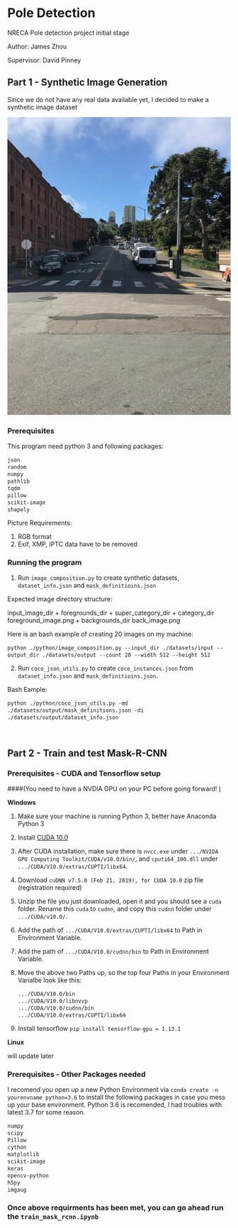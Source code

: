 # Pole Detection

NRECA Pole detection project initial stage

Author: James Zhou

Supervisor: David Pinney


## Part 1 - Synthetic Image Generation

Since we do not have any real data available yet, I decided to make a synthetic image dataset

![Test](./Image_Creator/datasets/input/backgrounds/001.png)

### Prerequisites

This program need python 3 and following packages:

```
json
random
numpy
pathlib
tqdm
pillow
scikit-image
shapely
```
Picture Requirements:

1. RGB format
2. Exif, XMP, IPTC data have to be removed


### Running the program

1. Run `image_composition.py` to create synthetic datasets, `dataset_info.json` and `mask_definitioins.json`

 Expected image directory structure:
 
 input_image_dir
        + foregrounds_dir
            + super_category_dir
                + category_dir
                        foreground_image.png
        + backgrounds_dir
                back_image.png
        

Here is an bash example of creating 20 images on my machine: 
```
python ./python/image_composition.py --input_dir ./datasets/input --output_dir ./datasets/output --count 20 --width 512 --height 512
```

2.  Run `coco_json_utils.py` to create `coco_instances.json` from  `dataset_info.json` and `mask_definitioins.json`.

Bash Eample:

```
python ./python/coco_json_utils.py -md ./datasets/output/mask_definitions.json -di ./datasets/output/dataset_info.json
```

</br>

## Part 2 - Train and test Mask-R-CNN

### Prerequisites - CUDA and Tensorflow setup

####(You need to have a NVDIA GPU on your PC before going forward! )

**Windows**

1. Make sure your machine is running Python 3, better have Anaconda Python 3
2. Install [CUDA 10.0](https://developer.nvidia.com/cuda-10.0-download-archive)
3. After CUDA installation, make sure there is `nvcc.exe` under `.../NVIDA GPU Computing Toolkit/CUDA/v10.0/bin/`,  and `cputi64_100.dll` under `.../CUDA/V10.0/extras/CUPTI/libx64`.
4. Download `cuDNN v7.5.0 (Feb 21, 2019), for CUDA 10.0` zip file (registration required)
5. Unzip the file you just downloaded, open it and you should see a `cuda` folder. Rename this `cuda` to `cudnn`, and copy this `cudnn` folder under `.../CUDA/v10.0/`.
6. Add the path of `.../CUDA/V10.0/extras/CUPTI/libx64` to Path in Environment Variable.
7. Add the path of `.../CUDA/V10.0/cudnn/bin` to Path in Environment Variable.
8. Move the above two Paths up, so the top four Paths in your Environment Varialbe look like this:

	```
	.../CUDA/V10.0/bin
	.../CUDA/V10.0/libnvvp
	.../CUDA/V10.0/cudnn/bin
	.../CUDA/V10.0/extras/CUPTI/libx64
	```

9. Install tensorflow `pip install tensorflow-gpu = 1.13.1`

**Linux**

will update later

### Prerequisites - Other Packages needed

I recomend you open up a new Python Environment via `conda create -n yourenvname python=3.6` to install the following packages in case you mess up your base environment. Python 3.6 is recomended, I had troubles with latest 3.7 for some reason.

```
numpy
scipy
Pillow
cython
matplotlib
scikit-image
keras
opencv-python
h5py
imgaug
```

### Once above requirments has been met, you can go ahead run the `train_mask_rcnn.ipynb`
